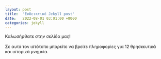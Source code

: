 ```yaml
---
layout: post
title:  "Ενδεικτικό Jekyll post"
date:   2022-08-01 03:01:00 +0000
categories: jekyll
---
```


Καλωσήρθατε στην σελίδα μας!<br><br>
Σε αυτό τον ιστότοπο μπορείτε να βρείτε πληροφορίες για 12 θρησκευτικά και ιστορικά μνημεία.